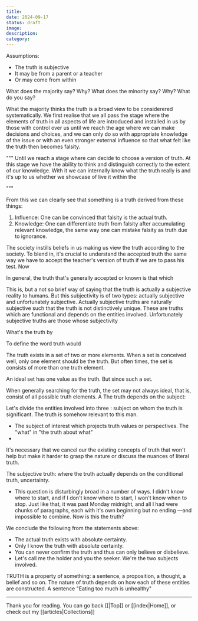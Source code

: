 ```yaml
---
title: 
date: 2024-09-17
status: draft
image: 
description: 
category:
---
```



Assumptions: 
* The truth is subjective 
* It may be from a parent or a teacher
* Or may come from within

What does the majority say? Why?
What does the minority say? Why?
What do you say?

What the majority thinks the truth is a broad view to be considerered systematically. We first realise that we all pass the stage where the elements of truth in all aspects of life are introduced and installed in us by those with control over us until we reach the age where we can make decisions and choices, and we can only do so with appropriate knowledge of the issue or with an even stronger external influence so that what felt like the truth then becomes falsity.


""" 
Until we reach a stage where can decide to choose a version of truth. At this stage we have the ability to think and distinguish correctly to the extent of our knowledge. With it we can internally know what the truth really is and it's up to us whether we showcase of live it within the 

"""

From this we can clearly see that something is a truth derived from these things:
1. Influence: One can be convinced that falsity is the actual truth.
2. Knowledge: One can differentiate truth from falsity after accumulating relevant knowledge, the same way one can mistake falsity as truth due to ignorance.


The society instills beliefs in us making us view the truth according to the society.  To blend in, it's crucial to understand the accepted truth the same way we have to accept the teacher's version of truth if we are to pass his test. Now 

In general, the truth that's generally accepted or known is that which 

This is, but a not so brief way of saying that the truth is actually a subjective reality to humans. But this subjectivity is of two types: actually subjective and unfortunately subjective. Actually subjective truths are naturally subjective such that the truth is not distinctively unique. These are truths which are functional and depends on the entities involved. Unfortunately subjective truths are those whose subjectivity 







What's the truth by

To define the word truth would

The truth exists in a set of two or more elements. When a set is conceived well, only one element should be the truth. But often times, the set is consists of more than one truth element.

An ideal set has one value as the truth. But since such a set.

When generally searching for the truth, the set may not always ideal, that is, consist of all possible truth elements.
A
The truth depends on the subject:


Let's divide the entities involved into three :
subject on whom the truth is significant. The truth is somehow relevant to this man.
* The subject of interest which projects truth values or perspectives. The "what" in "the truth about what"
* 

It's necessary that we cancel our the existing concepts of truth that won't help but make it harder to grasp the nature or discuss the nuances of literal truth.

The subjective truth: where the truth actually depends on the 
conditional truth, uncertainty.

* This question is disturbingly broad in a number of ways. I didn't know where to start, and if I don't know where to start, I won't know when to stop. Just like that, it was past Monday midnight, and all I had were chunks of paragraphs, each with it's own beginning but no ending —and impossible to combine. Now is this the truth?

We conclude the following from the statements above:
* The actual truth exists with absolute certainty.
* Only I know the truth with absolute certainty.
* You can never confirm the truth and thus can only believe or disbelieve.
* Let's call me the holder and you the seeker. We're the two subjects involved.



TRUTH is a property of something: a sentence, a proposition, a thought, a belief and so on. The nature of truth depends on how each of these entities are constructed. A sentence "Eating too much is unhealthy" 


















---
Thank you for reading. You can go back [[|Top]] or [[index|Home]], or check out my [[articles|Collections]]